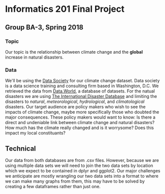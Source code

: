# Informatics 201 Final Project
## Group BA-3, Spring 2018

### Topic
Our topic is the relationship between climate change and the **global** increase in natural disasters. 

### Data
We'll be using the [Data Society]("https://datasociety.com/about-us/") for our climate change dataset. Data society is a data science training and consulting firm based in Washington, D.C. We retrieved the data from [Data.World]("https://data.world/data-society/global-climate-change-data"), a database of datasets. For the natual disasters we are using [The International Disaster Database]("http://emdat.be/") and limiting the disasters to _natural_, _meteorological_, _hydrological_, and _climatological_ disasters. Our target audience are policy makers who wish to see the impacts of climate change, maybe more specifically those who doubted the major consequences. These policy makers would want to know: Is there a direct and undeniable link between climate change and natural disasters? How much has the climate really changed and is it worrysome? Does this impact my local constituants?

## Technical
Our data from both databases are from .csv files. However, because we are using multiple data sets we will need to join the two data sets by location which we expect to be contained in dplyr and ggplot2. Our major challenges we anticipate are mostly wrangling our two data sets into a format to where we can make many graphs from them, this may have to be solved by creating a few dataframes rather than just one. 
